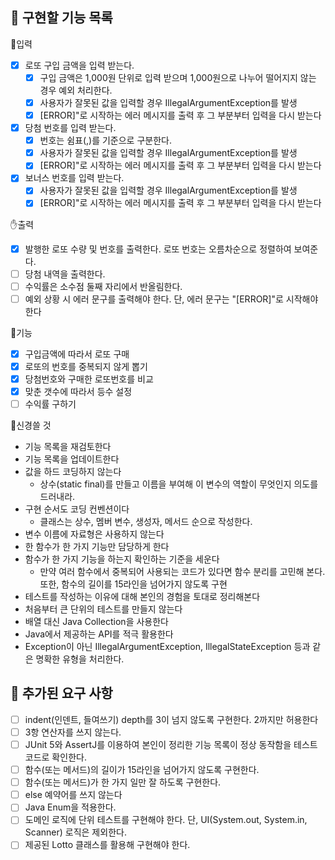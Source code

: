 ## 📝 구현할 기능 목록
👊입력
- [x] 로또 구입 금액을 입력 받는다.
  - [x] 구입 금액은 1,000원 단위로 입력 받으며 1,000원으로 나누어 떨어지지 않는 경우 예외 처리한다.
  - [x] 사용자가 잘못된 값을 입력할 경우 IllegalArgumentException를 발생
  - [x] [ERROR]"로 시작하는 에러 메시지를 출력 후 그 부분부터 입력을 다시 받는다
- [x] 당첨 번호를 입력 받는다. 
  - [x] 번호는 쉼표(,)를 기준으로 구분한다.
  - [x] 사용자가 잘못된 값을 입력할 경우 IllegalArgumentException를 발생
  - [x] [ERROR]"로 시작하는 에러 메시지를 출력 후 그 부분부터 입력을 다시 받는다
- [x] 보너스 번호를 입력 받는다.
  - [x] 사용자가 잘못된 값을 입력할 경우 IllegalArgumentException를 발생
  - [x] [ERROR]"로 시작하는 에러 메시지를 출력 후 그 부분부터 입력을 다시 받는다

✋출력
- [x] 발행한 로또 수량 및 번호를 출력한다. 로또 번호는 오름차순으로 정렬하여 보여준다.
- [ ] 당첨 내역을 출력한다.
- [ ] 수익률은 소수점 둘째 자리에서 반올림한다.
- [ ] 예외 상황 시 에러 문구를 출력해야 한다. 단, 에러 문구는 "[ERROR]"로 시작해야 한다

🚗기능
- [x] 구입금액에 따라서 로또 구매
- [x] 로또의 번호를 중복되지 않게 뽑기
- [x] 당첨번호와 구매한 로또번호를 비교
- [x] 맞춘 갯수에 따라서 등수 설정
- [ ] 수익률 구하기

🎸신경쓸 것
- 기능 목록을 재검토한다
- 기능 목록을 업데이트한다
- 값을 하드 코딩하지 않는다
  - 상수(static final)를 만들고 이름을 부여해 이 변수의 역할이 무엇인지 의도를 드러내라.
- 구현 순서도 코딩 컨벤션이다
  - 클래스는 상수, 멤버 변수, 생성자, 메서드 순으로 작성한다.
- 변수 이름에 자료형은 사용하지 않는다
- 한 함수가 한 가지 기능만 담당하게 한다
- 함수가 한 가지 기능을 하는지 확인하는 기준을 세운다
    - 만약 여러 함수에서 중복되어 사용되는 코드가 있다면 함수 분리를 고민해 본다. 
      또한, 함수의 길이를 15라인을 넘어가지 않도록 구현
- 테스트를 작성하는 이유에 대해 본인의 경험을 토대로 정리해본다
- 처음부터 큰 단위의 테스트를 만들지 않는다
- 배열 대신 Java Collection을 사용한다
- Java에서 제공하는 API를 적극 활용한다
- Exception이 아닌 IllegalArgumentException, IllegalStateException 등과 같은 명확한 유형을 처리한다.

## 💯 추가된 요구 사항
- [ ] indent(인덴트, 들여쓰기) depth를 3이 넘지 않도록 구현한다. 2까지만 허용한다
- [ ] 3항 연산자를 쓰지 않는다.
- [ ] JUnit 5와 AssertJ를 이용하여 본인이 정리한 기능 목록이 정상 동작함을 테스트 코드로 확인한다.
- [ ] 함수(또는 메서드)의 길이가 15라인을 넘어가지 않도록 구현한다.
- [ ] 함수(또는 메서드)가 한 가지 일만 잘 하도록 구현한다.
- [ ] else 예약어를 쓰지 않는다
- [ ] Java Enum을 적용한다.
- [ ] 도메인 로직에 단위 테스트를 구현해야 한다. 단, UI(System.out, System.in, Scanner) 로직은 제외한다.
- [ ] 제공된 Lotto 클래스를 활용해 구현해야 한다.